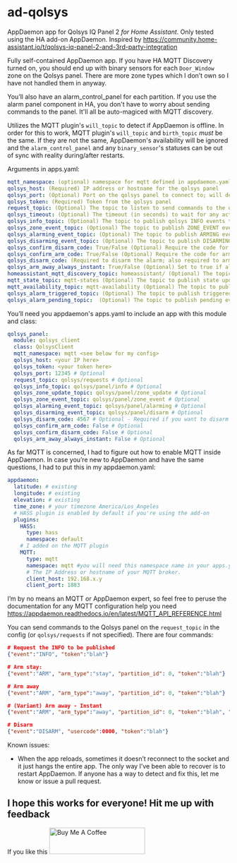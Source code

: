 
# ad-qolsys

AppDaemon app for Qolsys IQ Panel 2 _for Home Assistant_.  Only tested using the HA add-on AppDaemon.  Inspired by <https://community.home-assistant.io/t/qolsys-iq-panel-2-and-3rd-party-integration>

Fully self-contained AppDaemon app.  If you have HA MQTT Discovery turned on, you should end up with binary sensors for each `Door_Window` zone on the Qolsys panel. There are more zone types which I don’t own so I have not handled them in anyway.

You’ll also have an alarm_control_panel for each partition.  If you use the alarm panel component in HA, you don't have to worry about sending commands to the panel.  It'll all be auto-magiced with MQTT discovery.

Utilizes the MQTT plugin's `will_topic` to detect if AppDaemon is offline.  In order for this to work, MQTT plugin's `will_topic` and `birth_topic` _*must*_ be the same.  If they are not the same, AppDaemon's availability will be ignored and the `alarm_control_panel` and any `binary_sensor`'s statuses can be out of sync with reality during/after restarts.

Arguments in apps.yaml:

```yaml
mqtt_namespace: (optional) namespace for mqtt defined in appdaemon.yaml; defaults to ""
qolsys_host: (Required) IP address or hostname for the qolsys panel
qolsys_port: (Optional) Port on the qolsys panel to connect to; will default to 12345
qolsys_token: (Required) Token from the qolsys panel
request_topic: (Optional) The topic to listen to send commands to the qolsys panel; defaults to qolsys/requests
qolsys_timeout: (Optional) The timeout (in seconds) to wait for any activity to/from the qolsys panel before disconnecting; defaults to 86400
qolsys_info_topic: (Optional) The topic to publish qolsys INFO events to; defaults to qolsys/info
qolsys_zone_event_topic: (Optional) The topic to publish ZONE_EVENT events to; defaults to qolsys/zone_event
qolsys_alarming_event_topic: (Optional) The topic to publish ARMING events to; defaults to qolsys/arming
qolsys_disarming_event_topic: (Optional) The topic to publish DISARMING events to; defaults to qolsys/disarming
qolsys_confirm_disarm_code: True/False (Optional) Require the code for disarming; defaults to False
qolsys_confirm_arm_code: True/False (Optional) Require the code for arming; defaults to False
qolsys_disarm_code: (Required to disarm the alarm; also required to arm if "Secure Arm" is enabled in Dealer Settings > Security & Arming, otherwise IQ panel may crash; wrap codes with leading zeros in quotes!)
qolsys_arm_away_always_instant: True/False (Optional) Set to true if all Arm Away commands should be instant; defaults to False
homeassistant_mqtt_discovery_topic: homeassistant/ (Optional) The topic Home Assistant is using for MQTT Discovery (homeassistant/ is the default in HA and here)
mqtt_state_topic: mqtt-states (Optional) The topic to publish state updates to for the alarm_control_panel and binary_sensor (default: mqtt-states)
mqtt_availability_topic: mqtt-availability (Optional) The topic to publish availability events to for the alarm_control_panel and binary_sensor (default: mqtt-availability)
qolsys_alarm_triggered_topic: (Optional) The topic to publish triggered events to; defaults to qolsys/alarm/triggered
qolsys_alarm_pending_topic:  (Optional) The topic to publish pending events to; defaults to qolsys/alarm/pending
```

You’ll need you appdaemon's apps.yaml to include an app with this module and class:

```yaml
qolsys_panel:
  module: qolsys_client
  class: QolsysClient
  mqtt_namespace: mqtt <see below for my config>
  qolsys_host: <your IP here>
  qolsys_token: <your token here>
  qolsys_port: 12345 # Optional
  request_topic: qolsys/requests # Optional
  qolsys_info_topic: qolsys/panel/info # Optional
  qolsys_zone_update_topic: qolsys/panel/zone_update # Optional
  qolsys_zone_event_topic: qolsys/panel/zone_event # Optional
  qolsys_alarming_event_topic: qolsys/panel/alarming # Optional
  qolsys_disarming_event_topic: qolsys/panel/disarm # Optional
  qolsys_disarm_code: 4567 # Optional - Required if you want to disarm the panel
  qolsys_confirm_arm_code: False # Optional
  qolsys_confirm_disarm_code: False # Optional
  qolsys_arm_away_always_instant: False # Optional
```

As far MQTT is concerned, I had to figure out how to enable MQTT inside AppDaemon. In case you’re new to AppDaemon and have the same questions, I had to put this in my appdaemon.yaml:

```yaml
appdaemon:
  latitude: # existing
  longitude: # existing
  elevation: # existing
  time_zone: # your timezone America/Los_Angeles
  # HASS plugin is enabled by default if you're using the add-on
  plugins:
    HASS:
      type: hass
      namespace: default
    # I added on the MQTT plugin
    MQTT:
      type: mqtt
      namespace: mqtt #you will need this namespace name in your apps.yaml
      # The IP Address or hostname of your MQTT broker.  
      client_host: 192.168.x.y
      client_port: 1883
```

I’m by no means an MQTT or AppDaemon expert, so feel free to peruse the documentation for any MQTT configuration help you need <https://appdaemon.readthedocs.io/en/latest/MQTT_API_REFERENCE.html>

You can send commands to the Qolsys panel on the `request_topic` in the config (or `qolsys/requests` if not specified).  There are four commands:

```json
# Request the INFO to be published
{"event":"INFO", "token":"blah"}

# Arm stay:
{"event":"ARM", "arm_type":"stay", "partition_id": 0, "token":"blah"}

# Arm away
{"event":"ARM", "arm_type":"away", "partition_id": 0, "token":"blah"}

# (Variant) Arm away - Instant
{"event":"ARM", "arm_type":"away", "partition_id": 0, "token":"blah", "instant": true}

# Disarm
{"event":"DISARM", "usercode":0000, "token":"blah"}
```

Known issues:

- When the app reloads, sometimes it doesn’t reconnect to the socket and it just hangs the entire app. The only way I’ve been able to recover is to restart AppDaemon. If anyone has a way to detect and fix this, let me know or issue a pull request.

## I hope this works for everyone! Hit me up with feedback

If you like this
<a href="https://www.buymeacoffee.com/crazeeeyez" target="_blank"><img src="https://cdn.buymeacoffee.com/buttons/v2/default-yellow.png" alt="Buy Me A Coffee" style="height: 60px !important;width: 217px !important;" ></a>
